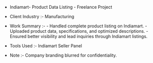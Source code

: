 - Indiamart- Product Data Listing - Freelance Project
- Client Industry :- Manufacturing
- Work Summary :-
      - Handled complete product listing on Indiamart.
      - Uploaded product data, specifications, and optimized descriptions.
      - Ensured better visibility and lead inquiries through Indiamart listings.

- Tools Used :-  Indiamart Seller Panel

- Note :-
  Company branding blurred for confidentiality.
